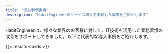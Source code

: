 ```yaml
---
title: "導入事例実績"
description: "HabitEngineerのサービス導入で実現した成果をご紹介します"
---
```


HabitEngineerは、様々な業界のお客様に対して、IT技術を活用した業務習慣の改善をサポートしてきました。以下に代表的な導入事例をご紹介します。

{{< results-cards >}}